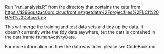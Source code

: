 Run "run_analysis.R" from the directory that contains the data from https://d396qusza40orc.cloudfront.net/getdata%2Fprojectfiles%2FUCI%20HAR%20Dataset.zip

This will merge the training and test data sets and tidy up the data. It doesn't currently write the tidy data anywhere, but the data is contained in the data frame HumanActivityData.

For more information on how the data was tidied please see CodeBook.md
